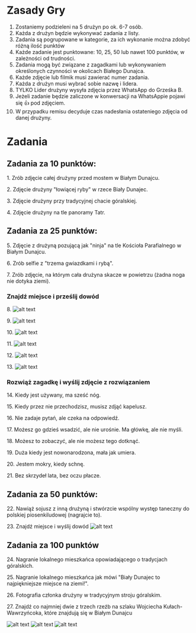 # Zasady Gry
1. Zostaniemy podzieleni na 5 drużyn po ok. 6-7 osób.
2. Każda z drużyn będzie wykonywać zadania z listy.
3. Zadania są pogrupowane w kategorie, za ich wykonanie można zdobyć różną ilość punktów 
4. Każde zadanie jest punktowane: 10, 25, 50 lub nawet 100 punktów, w zależności od trudności.
5. Zadania mogą być związane z zagadkami lub wykonywaniem określonych czynności w okolicach Białego Dunajca.
6. Każde zdjęcie lub filmik musi zawierać numer zadania.
7. Każda z drużyn musi wybrać sobie nazwę i lidera.
8. TYLKO Lider drużyny wysyła zdjęcia przez WhatsApp do Grześka B. 
9.  Jeżeli zadanie będzie zaliczone w konwersacji na WhatsAppie pojawi się 👍 pod zdjęciem.
10. W przypadku remisu decyduje czas nadesłania ostateniego zdjęcia od danej drużyny.

# Zadania
## Zadania za 10 punktów:

1\.    Zrób zdjęcie całej drużyny przed mostem w Białym Dunajcu.

2\.    Zdjęcie drużyny "łowiącej ryby" w rzece Biały Dunajec.

3\.    Zdjęcie drużyny przy tradycyjnej chacie góralskiej.

4\.    Zdjęcie drużyny na tle panoramy Tatr.

## Zadania za 25 punktów:
5\.    Zdjęcie z drużyną pozującą jak "ninja" na tle Kościoła Parafialnego w Białym Dunajcu.

6\.    Zrób selfie z "trzema gwiazdkami i rybą". 

7\.    Zrób zdjęcie, na którym cała drużyna skacze w powietrzu (żadna noga nie dotyka ziemi).

### Znajdź miejsce i prześlij dowód
8\.    ![alt text](image-1.png)

9\.    ![alt text](image-2.png)

10\.    ![alt text](image-3.png)

11\.    ![alt text](image-6.png)

12\.    ![alt text](image-7.png)

13\.    ![alt text](image.png)

### Rozwiąż zagadkę i wyślij zdjęcie z rozwiązaniem
14\.    Kiedy jest używany, ma sześć nóg.

15\.    Kiedy przez nie przechodzisz, musisz zdjąć kapelusz.

16\.    Nie zadaje pytań, ale czeka na odpowiedź.

17\.    Możesz go gdzieś wsadzić, ale nie urośnie. Ma główkę, ale nie myśli.

18\.    Możesz to zobaczyć, ale nie możesz tego dotknąć.

19\.    Duża kiedy jest nowonarodzona, mała jak umiera.

20\.    Jestem mokry, kiedy schnę.

21\.    Bez skrzydeł lata, bez oczu płacze.

## Zadania za 50 punktów:
22\.     Nawiąż sojusz z inną drużyną i stwórzcie wspólny występ taneczny do polskiej piosenkiludowej (nagrajcie to).

23\.     Znajdź miejsce i wyślij dowód ![alt text](image-4.png)

## Zadania za 100 punktów
 24\.     Nagranie lokalnego mieszkańca opowiadającego o tradycjach góralskich.

 25\.     Nagranie lokalnego mieszkańca jak mówi "Biały Dunajec to najpiękniejsze miejsce na ziemi!".

 26\.     Fotografia członka drużyny w tradycyjnym stroju góralskim.

 27\.     Znajdź co najmniej dwie z trzech rzeźb na szlaku Wojciecha Kułach-Wawrzyńcoka, które znajdują się w Białym Dunajcu 
   
   ![alt text](image-8.png) 
   ![alt text](image-9.png)
   ![alt text](image-11.png)